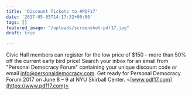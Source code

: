 ```yaml
---
title: 'Discount Tickets to #PDF17'
date: '2017-05-05T14:17:32+00:00'
tags: []
featured_image: "/uploads/screenshot-pdf17.jpg"
draft: true

---
```



Civic Hall members can register for the low price of $150 – more than 50% off the current early bird price! Search your inbox for an email from "Personal Democracy Forum" containing your unique discount code or email [info@personaldemocracy.com](info@personaldemocracy.com). Get ready for Personal Democracy Forum 2017 on June 8 – 9 at NYU Skirball Center. <[www.pdf17.com](https://www.pdf17.com)>